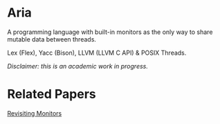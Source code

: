 # Aria

A programming language with built-in monitors as the only way to share mutable
data between threads.

Lex (Flex), Yacc (Bison), LLVM (LLVM C API) & POSIX Threads.

*Disclaimer: this is an academic work in progress.*

# Related Papers

[Revisiting Monitors](https://dl.acm.org/citation.cfm?id=3264647)
